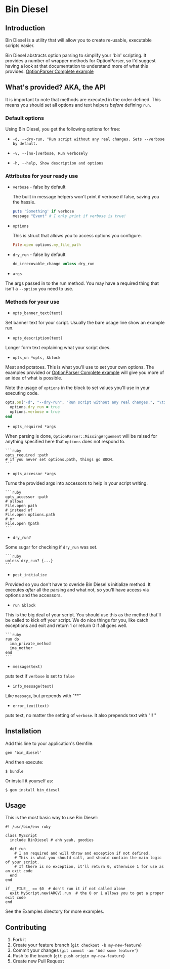 # Bin Diesel

## Introduction
Bin Diesel is a utility that will allow you to create re-usable, executable scripts easier.

Bin Diesel abstracts option parsing to simplify your 'bin' scripting.  It provides a number of wrapper methods for OptionParser, so I'd suggest having a look at that documentation to understand more of what this provides. [OptionParser Complete example](http://ruby-doc.org/stdlib-1.9.3/libdoc/optparse/rdoc/OptionParser.html#label-Complete+example)

## What's provided? AKA, the API

It is important to note that methods are executed in the order defined.  This means you should set all options and text helpers *before* defining `run`.

### Default options

Using Bin Diesel, you get the following options for free:

* `-d, --dry-run, "Run script without any real changes. Sets --verbose by default.`

* `-v, --[no-]verbose, Run verbosely`

* `-h, --help, Show description and options`

### Attributes for your ready use

* `verbose` - false by default

  The built in message helpers won't print if verbose if false, saving you the hassle.
    
    ```ruby
    puts 'Something' if verbose
    message "Event" # I only print if verbose is true!
    ```

* `options`

  This is struct that allows you to access options you configure.

    ```ruby
    File.open options.my_file_path
    ```

* `dry_run` - false by default

    ```ruby
    do_irrecovable_change unless dry_run
    ```

* `args`

The args passed in to the run method.  You may have a required thing that isn't a `--option` you need to use.

### Methods for your use

* `opts_banner_text(text)`

Set banner text for your script. Usually the bare usage line show an example run.

* `opts_description(text)`

Longer form text explaining what your script does.

* `opts_on *opts, &block`

Meat and potatoes. This is what you'll use to set your own options. The examples provided or [OptionParser Complete example](http://ruby-doc.org/stdlib-1.9.3/libdoc/optparse/rdoc/OptionParser.html#label-Complete+example) will give you more of an idea of what is possible.

Note the usage of `options` in the block to set values you'll use in your executing code.

```ruby
opts.on("-d", "--dry-run", "Run script without any real changes.", "\tSets --verbose by default.") do |dry_run|
  options.dry_run = true
  options.verbose = true
end
```

* `opts_required *args`

When parsing is done, `OptionParser::MissingArguement` will be raised for anything specified here that `options` does not respond to.

    ```ruby
    opts_required :path
    # if you never set options.path, things go BOOM.
    ```

* `opts_accessor *args`

Turns the provided args into accessors to help in your script writing.

    ```ruby
    opts_accessor :path
    # allows
    File.open path
    # instead of
    File.open options.path
    # or
    File.open @path
    ```

* `dry_run?`

Some sugar for checking if `dry_run` was set.

    ```ruby
    unless dry_run? {...}
    ```

* `post_initialize`

Provided so you don't have to overide Bin Diesel's initialize method.  It executes *after* all the parsing and what not, so you'll have access via options and the accessors.

* `run &block`

This is the big deal of your script.  You should use this as the method that'll be called to kick off your script. We do nice things for you, like catch exceptions and exit and return 1 or return 0 if all goes well.

    ```ruby
    run do
      ima_private_method
      ima_nother
    end
    ```

* `message(text)`

puts text if `verbose` is set to `false`

* `info_message(text)`

Like `message`, but prepends with "**"

* `error_text(text)`

puts text, no matter the setting of `verbose`. It also prepends text with "!! "

## Installation

Add this line to your application's Gemfile:

    gem 'bin_diesel'

And then execute:

    $ bundle

Or install it yourself as:

    $ gem install bin_diesel

## Usage

This is the most basic way to use Bin Diesel:

    #! /usr/bin/env ruby

    class MyScript
      include BinDiesel # ahh yeah, goodies

      def run
        # I am required and will throw and exception if not defined.
        # This is what you should call, and should contain the main logic of your script.
        # If there is no exception, it'll return 0, otherwise 1 for use as an exit code
      end
    end

    if __FILE__ == $0  # don't run it if not called alone
      exit MyScript.new(ARGV).run  # the 0 or 1 allows you to get a proper exit code
    end

See the Examples directory for more examples.

## Contributing

1. Fork it
2. Create your feature branch (`git checkout -b my-new-feature`)
3. Commit your changes (`git commit -am 'Add some feature'`)
4. Push to the branch (`git push origin my-new-feature`)
5. Create new Pull Request
